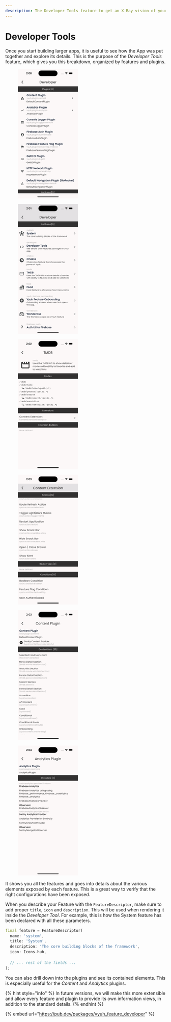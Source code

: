 ```yaml
---
description: The Developer Tools feature to get an X-Ray vision of your App
---
```


# Developer Tools

Once you start building larger apps, it is useful to see how the App was put together and explore its details. This is the purpose of the _Developer Tools_ feature, which gives you this breakdown, organized by features and plugins.

<div>

<figure><img src="../.gitbook/assets/image (16).png" alt="" width="188"><figcaption></figcaption></figure>

 

<figure><img src="../.gitbook/assets/image (17).png" alt="" width="188"><figcaption></figcaption></figure>

 

<figure><img src="../.gitbook/assets/image (18).png" alt="" width="188"><figcaption></figcaption></figure>

 

<figure><img src="../.gitbook/assets/image (19).png" alt="" width="188"><figcaption></figcaption></figure>

 

<figure><img src="../.gitbook/assets/image (20).png" alt="" width="188"><figcaption></figcaption></figure>

 

<figure><img src="../.gitbook/assets/image (21).png" alt="" width="188"><figcaption></figcaption></figure>

</div>

It shows you all the features and goes into details about the various elements exposed by each feature.  This is a great way to verify that the right configurations have been exposed.

When you describe your Feature with the `FeatureDescriptor`, make sure to add proper `title`, `icon` and `description`. This will be used when rendering it inside the _Developer Tool_. For example, this is how the System feature has been declared with all these parameters.

```dart
final feature = FeatureDescriptor(
  name: 'system',
  title: 'System',
  description: 'The core building blocks of the framework',
  icon: Icons.hub,
  
  // ... rest of the fields ...
);
```

You can also drill down into the plugins and see its contained elements. This is especially useful for the _Content_ and _Analytics_ plugins.

{% hint style="info" %}
In future versions, we will make this more extensible and allow every feature and plugin to provide its own information views, in addition to the standard details.
{% endhint %}

{% embed url="https://pub.dev/packages/vyuh_feature_developer" %}
